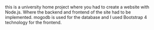 this is a university home project where you had to create a website with Node.js. Where the backend and frontend of the site had to be implemented.
mogodb is used for the database and I used Bootstrap 4 technology for the frontend.
